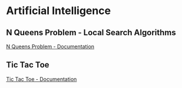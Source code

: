 # Artificial Intelligence
 
## N Queens Problem - Local Search Algorithms
[N Queens Problem - Documentation](https://github.com/matpiwowarski/Local-Search-Algorithms/blob/master/N_Queens_problem/N_Queens_problem/Models/NQueensProblem/Documentation.md)

## Tic Tac Toe
[Tic Tac Toe - Documentation](https://github.com/matpiwowarski/Local-Search-Algorithms/blob/master/N_Queens_problem/N_Queens_problem/Models/TicTacToe/Documentation.md)
